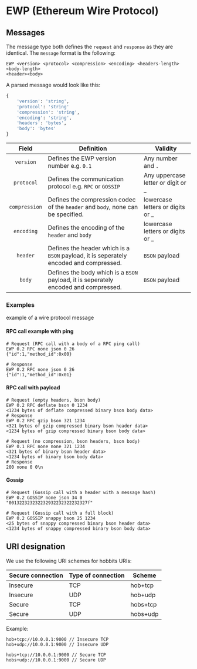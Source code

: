# EWP (Ethereum Wire Protocol)

## Messages

The message type both defines the `request` and `response` as they are identical. The `message` format is the following: 

```
EWP <version> <protocol> <compression> <encoding> <headers-length> <body-length>
<header><body>
```

A parsed message would look like this:

```python
{
    'version': 'string',
    'protocol': 'string'
    'compression': 'string',
    'encoding': 'string',
    'headers': 'bytes',
    'body': 'bytes'
}
```

| Field | Definition | Validity |
|:------:|----------|------|
| `version` | Defines the EWP version number e.g. `0.1` | Any number and `.` |
| `protocol` | Defines the communication protocol e.g. `RPC` or `GOSSIP` | Any uppercase letter or digit or _ |
| `compression` | Defines the compression codec of the `header` and `body`, none can be specified. | lowercase letters or digits or _ |
| `encoding` | Defines the encoding of the `header` and `body` | lowercase letters or digits or _ |
| `header` | Defines the header which is a `BSON` payload, it is seperately encoded and compressed. | `BSON` payload |
| `body` | Defines the body which is a `BSON` payload, it is seperately encoded and compressed. | `BSON` payload |

### Examples

example of a wire protocol message

#### RPC call example with ping
```
# Request (RPC call with a body of a RPC ping call)
EWP 0.2 RPC none json 0 26
{"id":1,"method_id":0x00}

# Response
EWP 0.2 RPC none json 0 26
{"id":1,"method_id":0x01}

```

#### RPC call with payload
```
# Request (empty headers, bson body)
EWP 0.2 RPC deflate bson 0 1234
<1234 bytes of deflate compressed binary bson body data>
# Response
EWP 0.2 RPC gzip bson 321 1234
<321 bytes of gzip compressed binary bson header data>
<1234 bytes of gzip compressed binary bson body data>

# Request (no compression, bson headers, bson body)
EWP 0.1 RPC none none 321 1234
<321 bytes of binary bson header data>
<1234 bytes of binary bson body data>
# Response
200 none 0 0\n
```

#### Gossip
```
# Request (Gossip call with a header with a message hash)
EWP 0.2 GOSSIP none json 34 0
"001322323232232932232322232327f"

# Request (Gossip call with a full block)
EWP 0.2 GOSSIP snappy bson 25 1234
<25 bytes of snappy compressed binary bson header data>
<1234 bytes of snappy compressed binary bson body data>
```

## URI designation

We use the following URI schemes for hobbits URIs:

| Secure connection | Type of connection | Scheme   |
| ----------------- | ------------------ | -------- |
| Insecure          | TCP                | hob+tcp  |
| Insecure          | UDP                | hob+udp  |
| Secure            | TCP                | hobs+tcp |
| Secure            | UDP                | hobs+udp |

Example:

```
hob+tcp://10.0.0.1:9000 // Insecure TCP
hob+udp://10.0.0.1:9000 // Insecure UDP

hobs+tcp://10.0.0.1:9000 // Secure TCP
hobs+udp://10.0.0.1:9000 // Secure UDP 
```
